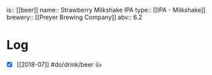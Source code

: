 is:: [[beer]]
name:: Strawberry Milkshake IPA
type:: [[IPA - Milkshake]]
brewery:: [[Preyer Brewing Company]]
abv:: 6.2

# Log
- [x] [[2018-07]] #do/drink/beer 👍
